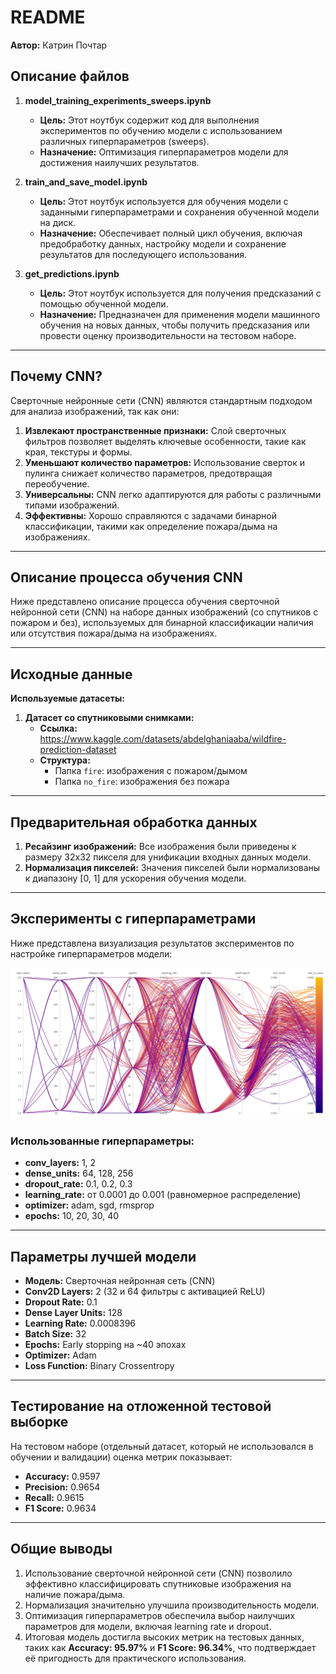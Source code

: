 # README

**Автор:** Катрин Почтар

## Описание файлов

1. **model_training_experiments_sweeps.ipynb**
   - **Цель:** Этот ноутбук содержит код для выполнения экспериментов по обучению модели с использованием различных гиперпараметров (sweeps).
   - **Назначение:** Оптимизация гиперпараметров модели для достижения наилучших результатов.

2. **train_and_save_model.ipynb**
   - **Цель:** Этот ноутбук используется для обучения модели с заданными гиперпараметрами и сохранения обученной модели на диск.
   - **Назначение:** Обеспечивает полный цикл обучения, включая предобработку данных, настройку модели и сохранение результатов для последующего использования.

3. **get_predictions.ipynb**
   - **Цель:** Этот ноутбук используется для получения предсказаний с помощью обученной модели.
   - **Назначение:** Предназначен для применения модели машинного обучения на новых данных, чтобы получить предсказания или провести оценку производительности на тестовом наборе.

---

## Почему CNN?

Сверточные нейронные сети (CNN) являются стандартным подходом для анализа изображений, так как они:

1. **Извлекают пространственные признаки:** Слой сверточных фильтров позволяет выделять ключевые особенности, такие как края, текстуры и формы.
2. **Уменьшают количество параметров:** Использование сверток и пулинга снижает количество параметров, предотвращая переобучение.
3. **Универсальны:** CNN легко адаптируются для работы с различными типами изображений.
4. **Эффективны:** Хорошо справляются с задачами бинарной классификации, такими как определение пожара/дыма на изображениях.

---

## Описание процесса обучения CNN

Ниже представлено описание процесса обучения сверточной нейронной сети (CNN) на наборе данных изображений (со спутников с пожаром и без), используемых для бинарной классификации наличия или отсутствия пожара/дыма на изображениях.

---

## Исходные данные

**Используемые датасеты:**

1. **Датасет со спутниковыми снимками:**
   - **Ссылка:** [https://www.kaggle.com/datasets/abdelghaniaaba/wildfire-prediction-dataset
   ](https://www.kaggle.com/datasets/abdelghaniaaba/wildfire-prediction-dataset)
   - **Структура:**
     - Папка `fire`: изображения с пожаром/дымом
     - Папка `no_fire`: изображения без пожара

---

## Предварительная обработка данных

1. **Ресайзинг изображений:** Все изображения были приведены к размеру 32x32 пикселя для унификации входных данных модели.
2. **Нормализация пикселей:** Значения пикселей были нормализованы к диапазону [0, 1] для ускорения обучения модели.

---

## Эксперименты с гиперпараметрами

Ниже представлена визуализация результатов экспериментов по настройке гиперпараметров модели:

![image](https://github.com/Katrin-Pochtar/Masters/blob/e852d780f9e24973c192449fcb151ba1dab47ce6/Semester_1/Project_group_13/sweeps.png)

### Использованные гиперпараметры:

- **conv_layers:** 1, 2
- **dense_units:** 64, 128, 256
- **dropout_rate:** 0.1, 0.2, 0.3
- **learning_rate:** от 0.0001 до 0.001 (равномерное распределение)
- **optimizer:** adam, sgd, rmsprop
- **epochs:** 10, 20, 30, 40


---

## Параметры лучшей модели

- **Модель:** Сверточная нейронная сеть (CNN)
- **Conv2D Layers:** 2 (32 и 64 фильтры с активацией ReLU)
- **Dropout Rate:** 0.1
- **Dense Layer Units:** 128
- **Learning Rate:** 0.0008396
- **Batch Size:** 32
- **Epochs:** Early stopping на ~40 эпохах
- **Optimizer:** Adam
- **Loss Function:** Binary Crossentropy

---

## Тестирование на отложенной тестовой выборке

На тестовом наборе (отдельный датасет, который не использовался в обучении и валидации) оценка метрик показывает:

- **Accuracy:** 0.9597
- **Precision:** 0.9654
- **Recall:** 0.9615
- **F1 Score:** 0.9634

---

## Общие выводы

1. Использование сверточной нейронной сети (CNN) позволило эффективно классифицировать спутниковые изображения на наличие пожара/дыма.
2. Нормализация значительно улучшила производительность модели.
3. Оптимизация гиперпараметров обеспечила выбор наилучших параметров для модели, включая learning rate и dropout.
4. Итоговая модель достигла высоких метрик на тестовых данных, таких как **Accuracy: 95.97%** и **F1 Score: 96.34%**, что подтверждает её пригодность для практического использования.
